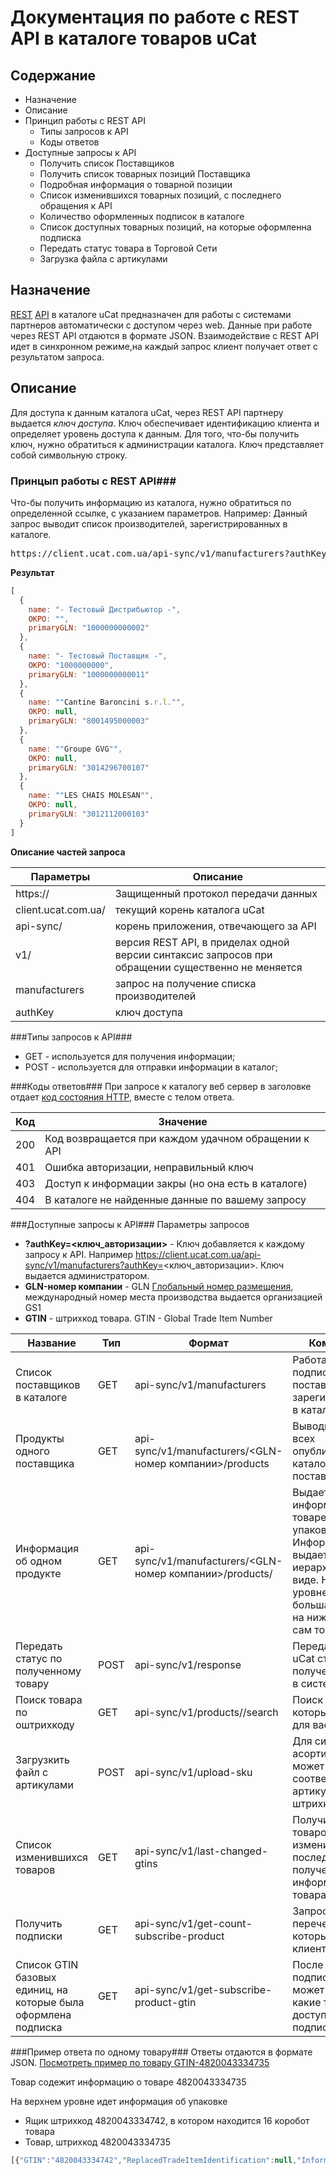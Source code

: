 # Документация по работе с REST API в каталоге товаров uCat #

## Содержание ##

* Назначение
* Описание
* Принцип работы с REST API
  * Типы запросов к API
  * Коды ответов
* Доступные запросы к API
  * Получить список Поставщиков
  * Получить список товарных позиций Поставщика
  * Подробная информация о товарной позиции
  * Список изменившихся товарных позиций, с последнего обращения к API
  * Количество оформленных подписок в каталоге
  * Список доступных товарных позиций, на которые оформленна подписка
  * Передать статус товара в Торговой Сети
  * Загрузка файла с артикулами


## Назначение ##
[REST](https://uk.wikipedia.org/wiki/REST) [API](https://uk.wikipedia.org/wiki/Прикладний_програмний_інтерфейс) в каталоге uCat предназначен для работы с системами партнеров автоматически с доступом через web. 
Данные при работе через REST API отдаются в формате JSON. Взаимодействие с REST API идет в синхронном режиме,на каждый запрос клиент получает ответ с результатом запроса.

## Описание ##
Для доступа к данным каталога uCat, через REST API партнеру выдается *ключ доступа*. Ключ обеспечивает идентификацию клиента и определяет уровень доступа к данным.
Для того, что-бы получить ключ, нужно обратиться к администрации каталога.
Ключ представляет собой символьную строку.

### Принцып работы с REST API###
Что-бы получить информацию из каталога, нужно обратиться по определенной ссылке, с указанием параметров.
Например: Данный запрос выводит список производителей, зарегистрированных в каталоге. 
<pre>
https://client.ucat.com.ua/api-sync/v1/manufacturers?authKey=auth_key
</pre>

**Результат**

```javascript
[
  {
    name: "- Тестовый Дистрибьютор -",
    OKPO: "",
    primaryGLN: "1000000000002"
  },
  {
    name: "- Тестовый Поставщик -",
    OKPO: "1000000000",
    primaryGLN: "1000000000011"
  },
  {
    name: ""Cantine Baroncini s.r.l."",
    OKPO: null,
    primaryGLN: "8001495000003"
  },
  {
    name: ""Groupe GVG"",
    OKPO: null,
    primaryGLN: "3014296700107"
  },
  {
    name: ""LES CHAIS MOLESAN"",
    OKPO: null,
    primaryGLN: "3012112000103"
  }
]
```

**Описание частей запроса**

Параметры | Описание
--------- | ---------
https:// | Защищенный протокол передачи данных
client.ucat.com.ua/ | текущий корень каталога uCat
api-sync/ | корень приложения, отвечающего за API
v1/ | версия REST API, в приделах одной версии синтаксис запросов при обращении существенно не меняется
manufacturers | запрос на получение списка производителей
authKey | ключ доступа

###Типы запросов к API###
* GET - используется для получения информации;
* POST - используется для отправки информации в каталог;

###Коды ответов###
При запросе к каталогу веб сервер в заголовке отдает [код состояния HTTP](https://ru.wikipedia.org/wiki/Список_кодов_состояния_HTTP), вместе с телом ответа.

Код | Значение
--- | --------
200 | Код возвращается при каждом удачном обращении к API
401 | Ошибка авторизации, неправильный ключ
403 | Доступ к информации закры (но она есть в каталоге)
404 | В каталоге не найденные данные по вашему запросу

###Доступные запросы к API###
Параметры запросов
* **?authKey=<ключ_авторизации>** - Ключ добавляется к каждому запросу к API. Например https://client.ucat.com.ua/api-sync/v1/manufacturers?authKey=<ключ_авторизации>. Ключ выдается администратором.
* **GLN-номер компании** - GLN [Глобальный номер размещения](http://gs1.org.ua/uk/gs1/identificationbarcode/gln.csp), международный номер места производства выдается организацией GS1  
* **GTIN** - штрихкод товара. GTIN - Global Trade Item Number

Название | Тип | Формат | Комментарий
---------|-----|--------|------------
Список поставщиков в каталоге|GET|api-sync/v1/manufacturers|Работает без подписки. Выводить поставщиков зарегистрированных в каталоге
Продукты одного поставщика|GET|api-sync/v1/manufacturers/<GLN-номер компании>/products|Выводиться список всех опубликованных в каталоге товаров поставщика
Информация об одном продукте|GET|api-sync/v1/manufacturers/<GLN-номер компании>/products/<GTIN>|Выдается информация о товаре и о его упаковках. Информация выдается в иерархическом виде. На верхнем уровне самая большая упаковка, на нижнем уровне сам товар.
Передать статус по полученному товару|POST|api-sync/v1/response|Передать в каталог uCat статус полученного товара в системе клиента.
Поиск товара по оштрихкоду|GET|api-sync/v1/products/<GTIN>/search|Поиск по товарам, которые доступны для вас в каталоге
Загрузкить файл с артикулами|POST|api-sync/v1/upload-sku|Для синхронизации асортимента, клиент может загрузить соответствие своих артикулов к штрихкодам (GTIN).
Список изменившихся товаров|GET|api-sync/v1/last-changed-gtins|Получить список товаров, которые изменились с последнего получения информации по этим товарам
Получить подписки|GET|api-sync/v1/get-count-subscribe-product|Запрос возвращает перечень подписок, которые оформил клиент.
Список GTIN базовых единиц, на которые была оформлена подписка|GET|api-sync/v1/get-subscribe-product-gtin|После оформлении подписки, клиент может проверять какие товары ему доступны по подписке

###Пример ответа по одному товару###
Ответы отдаются в формате JSON. [Посмотреть пример по товару GTIN-4820043334735](GTIN-4820043334735.json)

Товар содежит информацию о товаре 4820043334735

На верхнем уровне идет информация об упаковке
* Ящик штрихкод 4820043334742, в котором находится 16 коробот товара
 * Товар, штрихкод 4820043334735 

```javascript
[{"GTIN":"4820043334742","ReplacedTradeItemIdentification":null,"InformationProviderGLN":"9864276816716","InternalSupplierCode":null,"BarCodeType":"EAN_UCC_13_SYMBOL","LanguageSpecificBrandNameRu":"Марка Промо","LanguageSpecificBrandNameUk":"Марка Промо","LanguageSpecificBrandNameEn":"Marka Promo","LanguageSpecificShortBrandNameRu":"Мар Про","LanguageSpecificShortBrandNameUk":"Мар Про","LanguageSpecificShortBrandNameEn":"Mar Pro","DescriptionTextRu":"Пряники Marka Promo Яблочный сад с начинкой 0,4кг","DescriptionTextUk":"Пряники Marka Promo Яблуневий сад з начинкою 0,4кг","DescriptionTextEn":null,"ShortDescriptionTextRu":"Пряники Mark Pro Яблоч сад с начин 0,4кг","ShortDescriptionTextUk":"Пряники Mark Pro Яблун сад з начин 0,4кг","ShortDescriptionTextEn":null,"FunctionalNameTextRu":"Печенье\/Сухари (длительного хранения)","FunctionalNameTextUk":"Печиво \/ Сухарі (тривалого зберігання)","FunctionalNameTextEn":"Biscuits\/Cookies (Shelf Stable)","BrandId":"1918","BrandName":"Marka Promo","ShortBrandName":null,"SubBrandId":null,"SubBrand":null,"CountryOfOrigin":"804","CountryOfLastProcessing":"804","ManufacturerUcatId":"2810","ManufacturerGLN":null,"ManufacturerNameRu":"ПАО \"Запорожский хлебокомбинат №1\"","ManufacturerNameUk":"ПАТ \"Запорізький хлібокомбінат №1\"","ManufacturerNameEn":"PJSC \"Zaporizkyy khlibokombinat №1\"","ManufacturingPlantGLN":null,"AdditionalTradeItemDescriptionRu":null,"AdditionalTradeItemDescriptionUk":null,"AdditionalTradeItemDescriptionEn":null,"version":"9","OriginalDescriptionRu":null,"OriginalDescriptionUk":null,"OriginalDescriptionEn":null,"DistributorNameRu":null,"DistributorNameUk":null,"DistributorNameEn":null,"ImporterNameRu":null,"ImporterNameUk":null,"ImporterNameEn":null,"LogisticOperatorNameRu":null,"LogisticOperatorNameUk":null,"LogisticOperatorNameEn":null,"ProductionCapacityAddressRu":null,"ProductionCapacityAddressUk":null,"ProductionCapacityAddressEn":null,"VariantNumber":null,"VariantName":null,"ChildGTIN":{"GTIN":"4820043334735","ReplacedTradeItemIdentification":null,"InformationProviderGLN":"9864276816716","InternalSupplierCode":"190373","BarCodeType":"EAN_UCC_13_SYMBOL","LanguageSpecificBrandNameRu":"Марка Промо","LanguageSpecificBrandNameUk":"Марка Промо","LanguageSpecificBrandNameEn":"Marka Promo","LanguageSpecificShortBrandNameRu":"Мар Про","LanguageSpecificShortBrandNameUk":"Мар Про","LanguageSpecificShortBrandNameEn":"Mar Pro","DescriptionTextRu":"Пряники Marka Promo Яблочный сад с начинкой 0,4кг","DescriptionTextUk":"Пряники Marka Promo Яблуневий сад з начинкою 0,4кг","DescriptionTextEn":null,"ShortDescriptionTextRu":"Пряники Mark Pro Яблоч сад с начин 0,4кг","ShortDescriptionTextUk":"Пряники Mark Pro Яблун сад з начин 0,4кг","ShortDescriptionTextEn":null,"FunctionalNameTextRu":"Печенье\/Сухари (длительного хранения)","FunctionalNameTextUk":"Печиво \/ Сухарі (тривалого зберігання)","FunctionalNameTextEn":"Biscuits\/Cookies (Shelf Stable)","BrandId":"1918","BrandName":"Marka Promo","ShortBrandName":null,"SubBrandId":null,"SubBrand":null,"CountryOfOrigin":"804","CountryOfLastProcessing":"804","ManufacturerUcatId":"2810","ManufacturerGLN":null,"ManufacturerNameRu":"ПАО \"Запорожский хлебокомбинат №1\"","ManufacturerNameUk":"ПАТ \"Запорізький хлібокомбінат №1\"","ManufacturerNameEn":"PJSC \"Zaporizkyy khlibokombinat №1\"","ManufacturingPlantGLN":null,"AdditionalTradeItemDescriptionRu":null,"AdditionalTradeItemDescriptionUk":"борошно пшеничне 2 с, цукор, начинка (14,0 %) (повидло яблучне (пюре яблучне, цукор, консервант кислота сорбінова), регулятор кислотності кислота лимонна, ароматизатор \"Яблуко\"), вода питна, сироп інвертний (цукор вода питна), жир рослинний \"Шортенінг кондитерський\" (жир рослинний гідрогенізований, рафінований дезодорований, олії пальмова та соняшникова рафіновані, дезодоровані, емульгатор моно та дигліцериди жирних кислот, антиоксиданти: бутил гідроксианізол, бутил гідрокситолуол), молоко сухе знежирене, розпушувачі тіста: гідрокарбонат амонію, бікарбонат натрію; ароматизатор \"Ванільно-вершковий\".","AdditionalTradeItemDescriptionEn":null,"version":"10","OriginalDescriptionRu":null,"OriginalDescriptionUk":null,"OriginalDescriptionEn":null,"DistributorNameRu":null,"DistributorNameUk":null,"DistributorNameEn":null,"ImporterNameRu":null,"ImporterNameUk":null,"ImporterNameEn":null,"LogisticOperatorNameRu":null,"LogisticOperatorNameUk":null,"LogisticOperatorNameEn":null,"ProductionCapacityAddressRu":null,"ProductionCapacityAddressUk":"Україна, 69032, м. Запоріжжя, вул. Верхня, буд.1","ProductionCapacityAddressEn":null,"VariantNumber":null,"VariantName":null,"ChildGTIN":null,"QuantityOfChild":null,"UnitDescriptor":"BASE_UNIT_OR_EACH","Brick":"10000161","UkrZed":null,"UkrMonopoly":null,"UkrStatistics":"251","FirstOptAnnualReport":"298","FirstRtReport":null,"TargetMarketCountryCode":"804","TargetMarketSubDivisionCode":null,"CheeseFat":null,"GeneticallyModified":"FREE_FROM","CaloricValue":"359","Fats":"5.9","Carbs":"71.7","Proteins":"6.1","PercentageOfAlcohol":null,"Sugar":null,"IsDiabetic":"false","WidthValue":"0.166","WidthUoM":"MR","DepthValue":"0.070","DepthUoM":"MR","HeightValue":"0.235","HeightUoM":"MR","NetWeightValue":"0.4000","NetWeightUoM":"KG","ToleranceMinValue":"3.0000","ToleranceMinUoM":"P1","ToleranceMaxValue":null,"ToleranceMaxUoM":null,"GrossWeightValue":"0.3950","GrossWeightUoM":"KG","NetContentValue":"0.4000","NetContentUoM":"KG","IsPackagingMarkedReturnable":"false","PackagingType":"U07","PackagingMaterial":"U06","MinimumLifespanFromArrival":null,"MinimumLifespanFromProduction":"61","MinimumLifespanFromProductionValue":"2.0000","MinimumLifespanFromProductionUoM":"MON","OpenedTradeItemLifespanValue":null,"OpenedTradeItemLifespanUoM":"DA","LifespanFromProductionGroup1Value":"60.0000","MaximumStorageHandlingTemperatureGroup1":"23.0","MinimumStorageHandlingTemperatureGroup1":"13.0","LifespanFromProductionGroup2Value":null,"MaximumStorageHandlingTemperatureGroup2":null,"MinimumStorageHandlingTemperatureGroup2":null,"LifespanFromProductionGroup3Value":null,"MaximumStorageHandlingTemperatureGroup3":null,"MinimumStorageHandlingTemperatureGroup3":null,"LifespanFromProductionGroup4Value":null,"MaximumStorageHandlingTemperatureGroup4":null,"MinimumStorageHandlingTemperatureGroup4":null,"StorageHandlingTemperatureMaximum":"23.0","StorageHandlingTemperatureMinimum":"13.0","DeliveryToMarketTemperatureMaximum":null,"DeliveryToMarketTemperatureMinimum":null,"ConsumerUsageStorageInstructionsRu":null,"ConsumerUsageStorageInstructionsUk":"Зберігати в сухих, чистих, добре вентильованих приміщеннях, які не мають стороннього запаху, не заражені шкідниками хлібних запасів. Пряники не повинні зазнавати впливу сонячних променів, не дозволено зберігати з продуктами, які мають специфічний запах.","ConsumerUsageStorageInstructionsEn":null,"Wetness":"75","NonGTINPalletDepthValue":null,"NonGTINPalletDepthUoM":"MR","NonGTINPalletWidthValue":null,"NonGTINPalletWidthUoM":"MR","NonGTINPalletHeightValue":null,"NonGTINPalletHeightUoM":"MR","NonGTINPalletLayerHeightValue":null,"NonGTINPalletLayerHeightUoM":"MR","NonGTINPalletGrossWeightValue":null,"NonGTINPalletGrossWeightUoM":"KG","NonGTINPalletLayerWeightValue":null,"NonGTINPalletType":null,"QuantityOfTradeItemsPerPallet":null,"QuantityOfLayersPerPallet":null,"QuantityOfTradeItemsPerPalletLayer":null,"NonGTINPalletTermsAndConditions":null,"NonGTINPalletStackingFactor":null,"NonGTINPalletNetHeightValue":null,"NonGTINPalletNetHeightUoM":"MR","NonGTINPalletNetWeightValue":null,"NonGTINPalletNetWeightUoM":"KG","IsAConsumerUnit":"true","IsTradeItemABaseUnit":"true","IsAnOrderableUnit":"true","IsADespatchUnit":"false","IsAVariableUnit":"false","OrderQuantityMinimum":"16.000","IsBasePriceDeclarationRelevant":"false","IsTradeItemSeasonal":"false","hasImg":"true","IsMeasured":"true","Season":null,"Collection":null,"Size":null,"Color":null,"ProductStatus":"mainAssortment","DateResetProductStatus":null,"DSTU":null,"TU":null,"PromotionalTypeCode":null,"NonPromotionalItem":null,"FreeQuantityOfProduct":null,"FreeQuantityOfProductUoM":null,"FreeQuantityOfNextLowerLevelTradeItem":null,"FreeQuantityOfNextLowerLevelTradeItemUoM":null,"IsPriceOnPack":"false","VATRate":"20","VATRateRU":null,"EffectiveDate":"25.02.2016","PublicationDate":"25.02.2016","StartAvailabilityDateTime":"29.12.2015","EndAvailabilityDateTime":null,"ConsumerAvailabilityDateTime":"12.02.2016 10:28","IsBlocked":"false","BlockingStartDate":null,"BlockingEndDate":null,"DescriptionBlockingText":null,"BrickAttributes":null,"Images":[{"name":"04820043334735_p.jpg","isPlanogram":"1","link":"https:\/\/ucat-live.s3-eu-west-1.amazonaws.com\/products.public\/04820043334735\/images\/600x600_04820043334735_p.jpg"},{"name":"04820043334735_3.jpg","isPlanogram":"0","link":"https:\/\/ucat-live.s3-eu-west-1.amazonaws.com\/products.public\/04820043334735\/images\/600x600_04820043334735_3.jpg"},{"name":"04820043334735_5.jpg","isPlanogram":"0","link":"https:\/\/ucat-live.s3-eu-west-1.amazonaws.com\/products.public\/04820043334735\/images\/600x600_04820043334735_5.jpg"},{"name":"04820043334735_1.jpg","isPlanogram":"0","link":"https:\/\/ucat-live.s3-eu-west-1.amazonaws.com\/products.public\/04820043334735\/images\/600x600_04820043334735_1.jpg"}],"Certificates":null,"InformationProviderLogo":null,"IsAnInvoiceUnit":"true"},"QuantityOfChild":"16","UnitDescriptor":"CASE","Brick":null,"UkrZed":null,"UkrMonopoly":null,"UkrStatistics":"251","FirstOptAnnualReport":null,"FirstRtReport":null,"TargetMarketCountryCode":"804","TargetMarketSubDivisionCode":null,"CheeseFat":null,"GeneticallyModified":null,"CaloricValue":null,"Fats":null,"Carbs":null,"Proteins":null,"PercentageOfAlcohol":null,"Sugar":null,"IsDiabetic":"false","WidthValue":"0.296","WidthUoM":"MR","DepthValue":"0.392","DepthUoM":"MR","HeightValue":"0.240","HeightUoM":"MR","NetWeightValue":"6.3200","NetWeightUoM":"KG","ToleranceMinValue":null,"ToleranceMinUoM":null,"ToleranceMaxValue":null,"ToleranceMaxUoM":null,"GrossWeightValue":"6.6500","GrossWeightUoM":"KG","NetContentValue":"16.0000","NetContentUoM":"PC","IsPackagingMarkedReturnable":"false","PackagingType":"CAS","PackagingMaterial":"104","MinimumLifespanFromArrival":null,"MinimumLifespanFromProduction":null,"MinimumLifespanFromProductionValue":null,"MinimumLifespanFromProductionUoM":null,"OpenedTradeItemLifespanValue":null,"OpenedTradeItemLifespanUoM":"DA","LifespanFromProductionGroup1Value":null,"MaximumStorageHandlingTemperatureGroup1":null,"MinimumStorageHandlingTemperatureGroup1":null,"LifespanFromProductionGroup2Value":null,"MaximumStorageHandlingTemperatureGroup2":null,"MinimumStorageHandlingTemperatureGroup2":null,"LifespanFromProductionGroup3Value":null,"MaximumStorageHandlingTemperatureGroup3":null,"MinimumStorageHandlingTemperatureGroup3":null,"LifespanFromProductionGroup4Value":null,"MaximumStorageHandlingTemperatureGroup4":null,"MinimumStorageHandlingTemperatureGroup4":null,"StorageHandlingTemperatureMaximum":null,"StorageHandlingTemperatureMinimum":null,"DeliveryToMarketTemperatureMaximum":null,"DeliveryToMarketTemperatureMinimum":null,"ConsumerUsageStorageInstructionsRu":null,"ConsumerUsageStorageInstructionsUk":null,"ConsumerUsageStorageInstructionsEn":null,"Wetness":null,"NonGTINPalletDepthValue":"1.200","NonGTINPalletDepthUoM":"MR","NonGTINPalletWidthValue":"0.800","NonGTINPalletWidthUoM":"MR","NonGTINPalletHeightValue":"1.825","NonGTINPalletHeightUoM":"MR","NonGTINPalletLayerHeightValue":"0.240","NonGTINPalletLayerHeightUoM":"MR","NonGTINPalletGrossWeightValue":"392.9000","NonGTINPalletGrossWeightUoM":"KG","NonGTINPalletLayerWeightValue":"53.2000","NonGTINPalletType":"11","QuantityOfTradeItemsPerPallet":"56","QuantityOfLayersPerPallet":"7","QuantityOfTradeItemsPerPalletLayer":"8","NonGTINPalletTermsAndConditions":"2","NonGTINPalletStackingFactor":"1","NonGTINPalletNetHeightValue":"1.68","NonGTINPalletNetHeightUoM":"MR","NonGTINPalletNetWeightValue":"372.4","NonGTINPalletNetWeightUoM":"KG","IsAConsumerUnit":"false","IsTradeItemABaseUnit":"false","IsAnOrderableUnit":"false","IsADespatchUnit":"true","IsAVariableUnit":"false","OrderQuantityMinimum":null,"IsBasePriceDeclarationRelevant":"false","IsTradeItemSeasonal":"false","hasImg":"true","IsMeasured":"true","Season":null,"Collection":null,"Size":null,"Color":null,"ProductStatus":"mainAssortment","DateResetProductStatus":null,"DSTU":null,"TU":null,"PromotionalTypeCode":null,"NonPromotionalItem":null,"FreeQuantityOfProduct":null,"FreeQuantityOfProductUoM":null,"FreeQuantityOfNextLowerLevelTradeItem":null,"FreeQuantityOfNextLowerLevelTradeItemUoM":null,"IsPriceOnPack":"false","VATRate":"20","VATRateRU":null,"EffectiveDate":"24.02.2016","PublicationDate":"24.02.2016","StartAvailabilityDateTime":"29.12.2015","EndAvailabilityDateTime":null,"ConsumerAvailabilityDateTime":"12.02.2016 10:31","IsBlocked":"false","BlockingStartDate":null,"BlockingEndDate":null,"DescriptionBlockingText":null,"BrickAttributes":null,"Images":[{"name":"04820043334742_p.jpg","isPlanogram":"1","link":"https:\/\/ucat-live.s3-eu-west-1.amazonaws.com\/products.public\/04820043334742\/images\/600x600_04820043334742_p.jpg"},{"name":"04820043334742_1.jpg","isPlanogram":"0","link":"https:\/\/ucat-live.s3-eu-west-1.amazonaws.com\/products.public\/04820043334742\/images\/600x600_04820043334742_1.jpg"},{"name":"04820043334742_2.jpg","isPlanogram":"0","link":"https:\/\/ucat-live.s3-eu-west-1.amazonaws.com\/products.public\/04820043334742\/images\/600x600_04820043334742_2.jpg"}],"InformationProviderLogo":null,"IsAnInvoiceUnit":"false"}]
```
